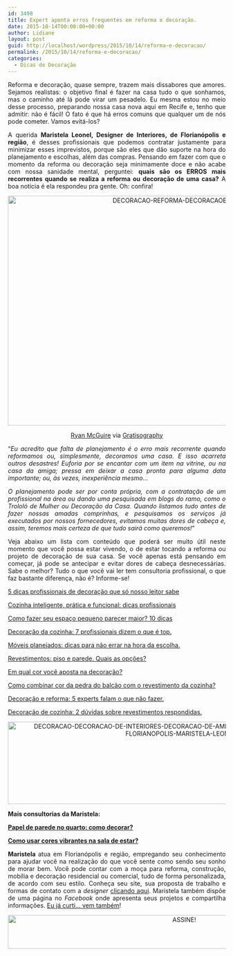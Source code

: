 ```yaml
---
id: 3498
title: Expert aponta erros frequentes em reforma e decoração.
date: 2015-10-14T00:00:00+00:00
author: Lidiane
layout: post
guid: http://localhost/wordpress/2015/10/14/reforma-e-decoracao/
permalink: /2015/10/14/reforma-e-decoracao/
categories:
  - Dicas de Decoração
---
```

<p align="justify">
  Reforma e decoração, quase sempre, trazem mais dissabores que amores. Sejamos realistas: o objetivo final é fazer na casa tudo o que sonhamos, mas o caminho até lá pode virar um pesadelo. Eu mesma estou no meio desse processo, preparando nossa casa nova aqui em Recife e, tenho que admitir: não é fácil! O fato é que há erros comuns que qualquer um de nós pode cometer. Vamos evitá-los?
</p>

<p align="justify">
  A querida <strong>Maristela Leonel, Designer de Interiores, de Florianópolis e região</strong>, é desses profissionais que podemos contratar justamente para minimizar esses imprevistos, porque são eles que dão suporte na hora do planejamento e escolhas, além das compras. Pensando em fazer com que o momento da reforma ou decoração seja minimamente doce e não acabe com nossa sanidade mental, perguntei: <strong>quais são os ERROS mais recorrentes quando se realiza a reforma ou decoração de uma casa?</strong> A boa notícia é ela respondeu pra gente. Oh: confira!
</p>

<p align="center">
  <a href="http://www.trololodemulher.com.br/blog/wp-content/uploads/2015/10/DECORACAO-REFORMA-DECORACAOEREFORMA.jpg"><img class="alignnone size-full wp-image-11569" src="http://www.trololodemulher.com.br/blog/wp-content/uploads/2015/10/DECORACAO-REFORMA-DECORACAOEREFORMA.jpg" alt="DECORACAO-REFORMA-DECORACAOEREFORMA" width="800" height="532" /></a>
</p>

<p align="center">
  <a href="http://www.laughandpee.com/" target="_blank">Ryan McGuire</a> via <a href="http://www.gratisography.com/#all" target="_blank">Gratisography</a>
</p>

<p align="justify">
  “<em>Eu acredito que falta de planejamento é o erro mais recorrente quando reformamos ou, simplesmente, decoramos uma casa. E isso acarreta outros desastres! Euforia por se encantar com um item na vitrine, ou na casa da amiga; pressa em deixar a casa pronta para alguma data importante; ou, às vezes, inexperiência mesmo&#8230;</em>
</p>

<p align="justify">
  <em>O planejamento pode ser por conta própria, com a contratação de um profissional na área ou dando uma pesquisada em blogs do ramo, como o Trololó de Mulher ou Decoração da Casa. Quando listamos tudo antes de fazer nossas amadas comprinhas, e pesquisamos os serviços já executados por nossos fornecedores, evitamos muitas dores de cabeça e, assim, teremos mais certeza de que tudo sairá como queremos!</em>”
</p>

<p align="justify">
  Veja abaixo um lista com conteúdo que poderá ser muito útil neste momento que você possa estar vivendo, o de estar tocando a reforma ou projeto de decoração de sua casa. Se você apenas está pensando em começar, já pode se antecipar e evitar dores de cabeça desnecessárias. Sabe o melhor? Tudo o que você vai ler tem consultoria profissional, o que faz bastante diferença, não é? Informe-se!
</p>

<p align="justify">
  <a href="http://www.decoracaodacasa.com/dicas-profissionais-decoracao/" target="_blank">5 dicas profissionais de decoração que só nosso leitor sabe</a>
</p>

<p align="justify">
  <a href="http://www.decoracaodacasa.com/cozinha-decoracao-dicas/" target="_blank">Cozinha inteligente, prática e funcional: dicas profissionais</a>
</p>

<p align="justify">
  <a href="http://www.decoracaodacasa.com/espaco-pequeno-decoracao/" target="_blank">Como fazer seu espaço pequeno parecer maior? 10 dicas</a>
</p>

<p align="justify">
  <a href="http://www.decoracaodacasa.com/decoracao-da-cozinha-2/" target="_blank">Decoração da cozinha: 7 profissionais dizem o que é top.</a>
</p>

<p align="justify">
  <a href="http://www.decoracaodacasa.com/moveis-planejados/" target="_blank">Móveis planejados: dicas para não errar na hora da escolha.</a>
</p>

<p align="justify">
  <a href="http://www.decoracaodacasa.com/revestimentos-piso-parede/" target="_blank">Revestimentos: piso e parede. Quais as opções?</a>
</p>

<p align="justify">
  <a href="http://www.decoracaodacasa.com/cor-decoracao/" target="_blank">Em qual cor você aposta na decoração?</a>
</p>

<p align="justify">
  <a href="http://www.decoracaodacasa.com/balcao-revestimento-cozinha/" target="_blank">Como combinar cor da pedra do balcão com o revestimento da cozinha?</a>
</p>

<p align="justify">
  <a href="http://www.trololodemulher.com.br/2014/02/18/decoracao-reforma-dicas/" target="_blank">Decoração e reforma: 5 experts falam o que não fazer.</a>
</p>

<p align="justify">
  <a href="http://www.trololodemulher.com.br/2011/07/25/decoracao-cozinha-revestimento/" target="_blank">Decoração de cozinha: 2 dúvidas sobre revestimentos respondidas.</a>
</p>

<p align="center">
  <a href="http://www.trololodemulher.com.br/blog/wp-content/uploads/2015/10/DECORACAO-DECORACAO-DE-INTERIORES-DECORACAO-DE-AMBIENTES-DESIGNER-DE-INTERIORES-FLORIANOPOLIS-MARISTELA-LEONEL.png"><img class="alignnone size-full wp-image-11568" src="http://www.trololodemulher.com.br/blog/wp-content/uploads/2015/10/DECORACAO-DECORACAO-DE-INTERIORES-DECORACAO-DE-AMBIENTES-DESIGNER-DE-INTERIORES-FLORIANOPOLIS-MARISTELA-LEONEL.png" alt="DECORACAO-DECORACAO-DE-INTERIORES-DECORACAO-DE-AMBIENTES-DESIGNER-DE-INTERIORES-FLORIANOPOLIS-MARISTELA-LEONEL" width="800" height="191" /></a>
</p>

<p align="justify">
  <strong>Mais consultorias da Maristela:</strong>
</p>

<p align="justify">
  <a href="http://www.decoracaodacasa.com/papel-de-parede-no-quarto/" target="_blank"><strong>Papel de parede no quarto: como decorar?</strong></a>
</p>

<p align="justify">
  <a href="http://www.decoracaodacasa.com/cores-decoracao-sala-estar/" target="_blank"><strong>Como usar cores vibrantes na sala de estar?</strong></a>
</p>

<p align="justify">
  <strong>Maristela </strong>atua em Florianópolis e região, empregando seu conhecimento para ajudar você na realização do que você sente como sendo seu sonho de morar bem. Você pode contar com a moça para reforma, construção, mobília e decoração residencial ou comercial, tudo de forma personalizada, de acordo com seu estilo. Conheça seu site, sua proposta de trabalho e formas de contato com a <em>designer</em> <a href="http://www.maristelaleonel.com.br/bem-vindo" target="_blank">clicando aqui</a>. Maristela também dispõe de uma página no <em>Facebook</em> onde apresenta seus projetos e compartilha informações. <a href="https://www.facebook.com/maristelaleoneldi/timeline" target="_blank">Eu já curti… vem também</a>!
</p>

<p align="center">
  <a href="http://feedburner.google.com/fb/a/mailverify?uri=blogBichaFemea&loc=en_US" target="_blank"><img class="alignnone size-full wp-image-10439" src="http://www.trololodemulher.com.br/blog/wp-content/uploads/2014/09/ASSINE.png" alt="ASSINE!" width="800" height="78" /></a>
</p>

<p align="justify">